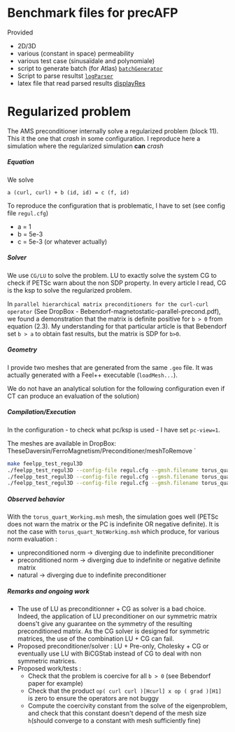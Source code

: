 # Benchmark files for precAFP

Provided
- 2D/3D
- various (constant in space) permeability
- various test case (sinusaïdale and polynomiale)
- script to generate batch (for Atlas) [`batchGenerator`](batchGenerator.sh)
- Script to parse resultst [`logParser`](logParser.sh)
- latex file that read parsed results [displayRes](displayRes.tex)

# Regularized problem

The AMS preconditioner internally solve a regularized problem (block 11).
This it the one that *crash* in some configuration.
I reproduce here a simulation where the regularized simulation **can** *crash*

##### Equation
We solve
```
a (curl, curl) + b (id, id) = c (f, id)
```
To reproduce the configuration that is problematic, I have to set (see config file `regul.cfg`)
- a = 1
- b = 5e-3
- c = 5e-3 (or whatever actually)

##### Solver
We use `CG/LU` to solve the problem.
LU to exactly solve the system
CG to check if PETSc warn about the non SDP property.
In every article I read, CG is the ksp to solve the regularized problem.

In `parallel hierarchical matrix preconditioners for the curl-curl operator` (See DropBox - Bebendorf-magnetostatic-parallel-precond.pdf), we found a demonstration that the matrix is definite positive for `b > 0` from equation (2.3).
My understanding for that particular article is that Bebendorf set `b > a` to obtain fast results, but the matrix is SDP for `b>0`.

##### Geometry
I provide two meshes that are generated from the same `.geo` file.
It was actually generated with a Feel++ executable (`loadMesh...`).

We do not have an analytical solution for the following configuration even if CT can produce an evaluation of the solution)

##### Compilation/Execution
In the configuration - to check what pc/ksp is used - I have set `pc-view=1`.

The meshes are available in DropBox: TheseDaversin/FerroMagnetism/Preconditioner/meshToRemove `

```sh
make feelpp_test_regul3D
./feelpp_test_regul3D --config-file regul.cfg --gmsh.filename torus_quart_Working.msh
./feelpp_test_regul3D --config-file regul.cfg --gmsh.filename torus_quart_NotWorking.msh
./feelpp_test_regul3D --config-file regul.cfg --gmsh.filename torus_quart_NotWorking.msh --ms.kps-type=gmres
```

##### Observed behavior
With the `torus_quart_Working.msh` mesh, the simulation goes well (PETSc does not warn the matrix or the PC is indefinite OR negative definite).
It is not the case with `torus_quart_NotWorking.msh` which produce, for various norm evaluation :
- unpreconditioned norm -> diverging due to indefinite preconditioner
- preconditioned norm -> diverging due to indefinite or negative definite matrix 
- natural -> diverging due to indefinite preconditioner

##### Remarks and ongoing work
- The use of LU as preconditionner + CG as solver is a bad choice. Indeed, the application of LU preconditioner on our symmetric matrix doens't give any guarantee on the symmetry of the resulting preconditioned matrix. As the CG solver is designed for symmetric matrices, the use of the combination LU + CG can fail.
- Proposed preconditioner/solver : LU + Pre-only, Cholesky + CG or eventually use LU with BiCGStab instead of CG to deal with non symmetric matrices.
- Proposed work/tests : 
  - Check that the problem is coercive for all `b > 0` (see Bebendorf paper for example)
  - Check that the product `op( curl curl )[Hcurl] x op ( grad )[H1]` is zero to ensure the operators are not buggy
  - Compute the coercivity constant from the solve of the eigenproblem, and check that this constant doesn't depend of the mesh size `h`(should converge to a constant with mesh sufficiently fine)




